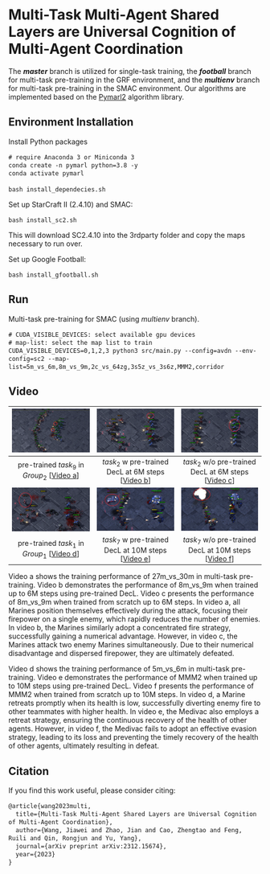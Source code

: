 # Multi-Task Multi-Agent Shared Layers are Universal Cognition of Multi-Agent Coordination
The ***master*** branch is utilized for single-task training, the ***football*** branch for multi-task pre-training in the GRF environment, and the ***multienv*** branch for multi-task pre-training in the SMAC environment. Our algorithms are implemented based on the [Pymarl2](https://github.com/hijkzzz/pymarl2) algorithm library.

## Environment Installation

Install Python packages

```shell
# require Anaconda 3 or Miniconda 3
conda create -n pymarl python=3.8 -y
conda activate pymarl

bash install_dependecies.sh
```

Set up StarCraft II (2.4.10) and SMAC:

```shell
bash install_sc2.sh
```

This will download SC2.4.10 into the 3rdparty folder and copy the maps necessary to run over.

Set up Google Football:

```shell
bash install_gfootball.sh
```

## Run

Multi-task pre-training for SMAC (using *multienv* branch).

```shell
# CUDA_VISIBLE_DEVICES: select available gpu devices
# map-list: select the map list to train
CUDA_VISIBLE_DEVICES=0,1,2,3 python3 src/main.py --config=avdn --env-config=sc2 --map-list=5m_vs_6m,8m_vs_9m,2c_vs_64zg,3s5z_vs_3s6z,MMM2,corridor
```

## Video

|![alt text](figures/visualization_27m30m_pretrain.png)|![alt text](figures/visualization_8m9m_w_pretrain.png)|![alt text](figures/visualization_8m9m_wo_pretrain.png)|
|:-------:|:------------------:|:-----------------:|
|pre-trained $task_{9}$ in $Group_{2}$ [[Video a](https://youtu.be/Ng1axoM43j8)]|$task_{2}$ w pre-trained DecL at 6M steps [[Video b](https://youtu.be/HCamoGRcRs0)]|$task_{2}$ w/o pre-trained DecL at 6M steps [[Video c](https://youtu.be/HF8Bj9lVdlI)]|
|![alt text](figures/visualization_5m6m_pretrain.png)|![alt text](figures/visualization_MMM2_w_pretrain.png)|![alt text](figures/visualization_MMM2_wo_pretrain.png)|
|pre-trained $task_{1}$ in $Group_{1}$ [[Video d](https://youtu.be/M-0BlV-cSxE)]|$task_{7}$ w pre-trained DecL at 10M steps [[Video e](https://youtu.be/E2PG1Mejf3c)]|$task_{7}$ w/o pre-trained DecL at 10M steps [[Video f](https://youtu.be/MGV8PA71x8s)]|

Video a shows the training performance of 27m_vs_30m in multi-task pre-training. Video b demonstrates the performance of 8m_vs_9m when trained up to 6M steps using pre-trained DecL. Video c presents the performance of 8m_vs_9m when trained from scratch up to 6M steps. In video a, all Marines position themselves effectively during the attack, focusing their firepower on a single enemy, which rapidly reduces the number of enemies. In video b, the Marines similarly adopt a concentrated fire strategy, successfully gaining a numerical advantage. However, in video c, the Marines attack two enemy Marines simultaneously. Due to their numerical disadvantage and dispersed firepower, they are ultimately defeated.

Video d shows the training performance of 5m_vs_6m in multi-task pre-training. Video e demonstrates the performance of MMM2 when trained up to 10M steps using pre-trained DecL. Video f presents the performance of MMM2 when trained from scratch up to 10M steps. In video d, a Marine retreats promptly when its health is low, successfully diverting enemy fire to other teammates with higher health. In video e, the Medivac also employs a retreat strategy, ensuring the continuous recovery of the health of other agents. However, in video f, the Medivac fails to adopt an effective evasion strategy, leading to its loss and preventing the timely recovery of the health of other agents, ultimately resulting in defeat.

## Citation
If you find this work useful, please consider citing:
```
@article{wang2023multi,
  title={Multi-Task Multi-Agent Shared Layers are Universal Cognition of Multi-Agent Coordination},
  author={Wang, Jiawei and Zhao, Jian and Cao, Zhengtao and Feng, Ruili and Qin, Rongjun and Yu, Yang},
  journal={arXiv preprint arXiv:2312.15674},
  year={2023}
}
```
